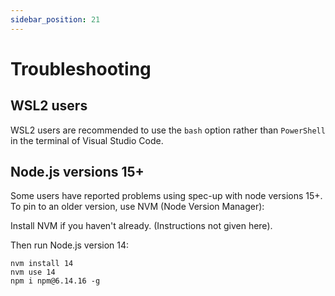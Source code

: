 ```yaml
---
sidebar_position: 21
---
```


# Troubleshooting

## WSL2 users

WSL2 users are recommended to use the `bash` option rather than `PowerShell` in the terminal of Visual Studio Code.

## Node.js versions 15+

Some users have reported problems using spec-up with node versions 15+.
To pin to an older version, use NVM (Node Version Manager):

Install NVM if you haven't already. (Instructions not given here).

Then run Node.js version 14:

```
nvm install 14
nvm use 14
npm i npm@6.14.16 -g
```
